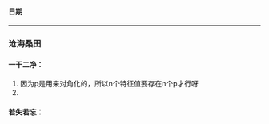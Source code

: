 #### **日期**


---
### **沧海桑田**

#### **一干二净**：
1. 因为p是用来对角化的，所以n个特征值要存在n个p才行呀
2. 

#### **若失若忘**：





